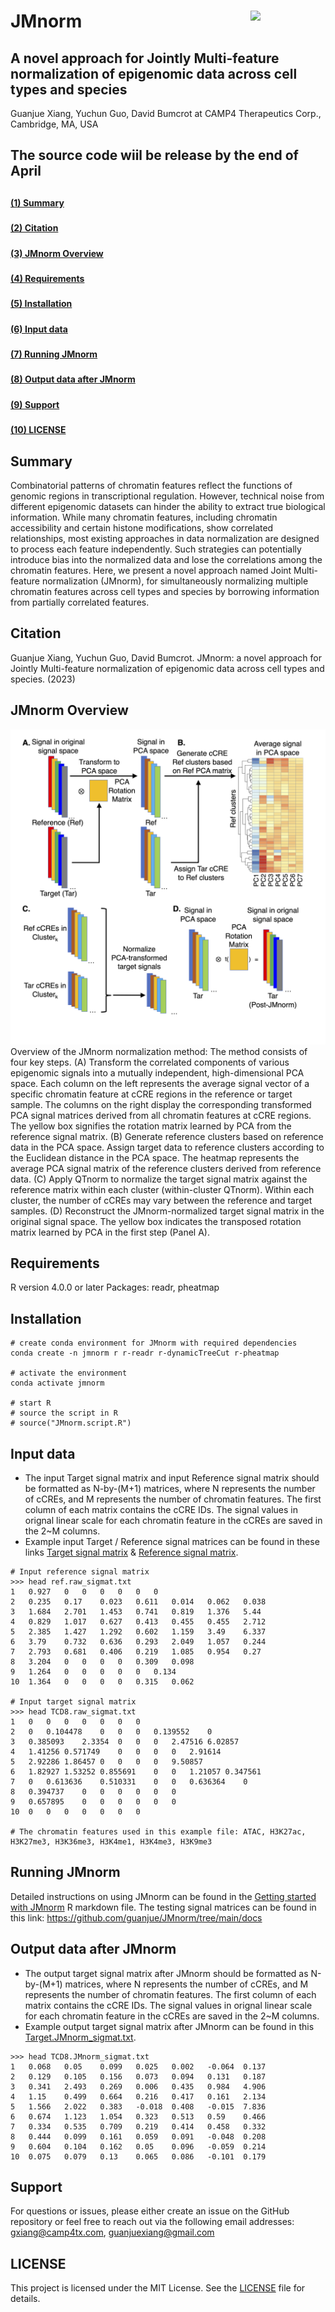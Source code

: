 # JMnorm      <img src="https://raw.githubusercontent.com/guanjue/JMnorm/main/Figs/CAMP4.svg" align="right" width="120"/>

## A novel approach for Jointly Multi-feature normalization of epigenomic data across cell types and species
Guanjue Xiang, Yuchun Guo, David Bumcrot at CAMP4 Therapeutics Corp., Cambridge, MA, USA

## The source code wiil be release by the end of April

##
**[(1) Summary](#Summary)**<br>
#####
**[(2) Citation](#Citation)**<br>
#####
**[(3) JMnorm Overview](#JMnorm-Overview)**<br>
#####
**[(4) Requirements](#Requirements)**<br>
#####
**[(5) Installation](#Installation)**<br>
#####
**[(6) Input data](#Input-data)**<br>
#####
**[(7) Running JMnorm](#Running-JMnorm)**<br>
#####
**[(8) Output data after JMnorm](#Output-data-after-JMnorm)**<br>
#####
**[(9) Support](#Support)**<br>
#####
**[(10) LICENSE](#LICENSE)**<br>
#####

## Summary
Combinatorial patterns of chromatin features reflect the functions of genomic regions in transcriptional regulation. However, technical noise from different epigenomic datasets can hinder the ability to extract true biological information. While many chromatin features, including chromatin accessibility and certain histone modifications, show correlated relationships, most existing approaches in data normalization are designed to process each feature independently. Such strategies can potentially introduce bias into the normalized data and lose the correlations among the chromatin features. Here, we present a novel approach named Joint Multi-feature normalization (JMnorm), for simultaneously normalizing multiple chromatin features across cell types and species by borrowing information from partially correlated features. 

## Citation
Guanjue Xiang, Yuchun Guo, David Bumcrot. JMnorm: a novel approach for Jointly Multi-feature normalization of epigenomic data across cell types and species. (2023)


## JMnorm Overview
![logo](https://raw.githubusercontent.com/guanjue/tmp_figs/master/figs/JMnorm.Figures1.png)
Overview of the JMnorm normalization method: The method consists of four key steps. (A) Transform the correlated components of various epigenomic signals into a mutually independent, high-dimensional PCA space. Each column on the left represents the average signal vector of a specific chromatin feature at cCRE regions in the reference or target sample. The columns on the right display the corresponding transformed PCA signal matrices derived from all chromatin features at cCRE regions. The yellow box signifies the rotation matrix learned by PCA from the reference signal matrix. (B) Generate reference clusters based on reference data in the PCA space. Assign target data to reference clusters according to the Euclidean distance in the PCA space. The heatmap represents the average PCA signal matrix of the reference clusters derived from reference data. (C) Apply QTnorm to normalize the target signal matrix against the reference matrix within each cluster (within-cluster QTnorm). Within each cluster, the number of cCREs may vary between the reference and target samples. (D) Reconstruct the JMnorm-normalized target signal matrix in the original signal space. The yellow box indicates the transposed rotation matrix learned by PCA in the first step (Panel A).

## Requirements
R version 4.0.0 or later
Packages: readr, pheatmap

## Installation 
```
# create conda environment for JMnorm with required dependencies
conda create -n jmnorm r r-readr r-dynamicTreeCut r-pheatmap

# activate the environment
conda activate jmnorm

# start R
# source the script in R
# source("JMnorm.script.R")
```


## Input data
- The input Target signal matrix and input Reference signal matrix should be formatted as N-by-(M+1) matrices, where N represents the number of cCREs, and M represents the number of chromatin features. The first column of each matrix contains the cCRE IDs. The signal values in orignal linear scale for each chromatin feature in the cCREs are saved in the 2~M columns.
- Example input Target / Reference signal matrices can be found in these links [Target signal matrix](https://github.com/guanjue/JMnorm/blob/main/docs/TCD8.JMnorm_sigmat.txt) & [Reference signal matrix](https://github.com/guanjue/JMnorm/blob/main/docs/ref.raw_sigmat.txt).
```
# Input reference signal matrix
>>> head ref.raw_sigmat.txt 
1	0.927	0	0	0	0	0	0
2	0.235	0.17	0.023	0.611	0.014	0.062	0.038
3	1.684	2.701	1.453	0.741	0.819	1.376	5.44
4	0.829	1.017	0.627	0.413	0.455	0.455	2.712
5	2.385	1.427	1.292	0.602	1.159	3.49	6.337
6	3.79	0.732	0.636	0.293	2.049	1.057	0.244
7	2.793	0.681	0.406	0.219	1.085	0.954	0.27
8	3.204	0	0	0	0	0.309	0.098
9	1.264	0	0	0	0	0	0.134
10	1.364	0	0	0	0	0.315	0.062

# Input target signal matrix
>>> head TCD8.raw_sigmat.txt 
1	0	0	0	0	0	0	0
2	0	0.104478	0	0	0	0.139552	0
3	0.385093	2.3354	0	0	0	2.47516	6.02857
4	1.41256	0.571749	0	0	0	0	2.91614
5	2.92286	1.86457	0	0	0	0	9.50857
6	1.82927	1.53252	0.855691	0	0	1.21057	0.347561
7	0	0.613636	0.510331	0	0	0.636364	0
8	0.394737	0	0	0	0	0	0
9	0.657895	0	0	0	0	0	0
10	0	0	0	0	0	0	0

# The chromatin features used in this example file: ATAC, H3K27ac, H3K27me3, H3K36me3, H3K4me1, H3K4me3, H3K9me3

```


## Running JMnorm
Detailed instructions on using JMnorm can be found in the [Getting started with JMnorm](https://guanjue.github.io/JMnorm/) R markdown file.
The testing signal matrices can be found in this link: https://github.com/guanjue/JMnorm/tree/main/docs



## Output data after JMnorm
- The output target signal matrix after JMnorm should be formatted as N-by-(M+1) matrices, where N represents the number of cCREs, and M represents the number of chromatin features. The first column of each matrix contains the cCRE IDs. The signal values in orignal linear scale for each chromatin feature in the cCREs are saved in the 2~M columns.
- Example output target signal matrix after JMnorm can be found in this [Target.JMnorm_sigmat.txt](https://github.com/guanjue/JMnorm/blob/main/docs/TCD8.JMnorm_sigmat.txt).
```
>>> head TCD8.JMnorm_sigmat.txt
1	0.068	0.05	0.099	0.025	0.002	-0.064	0.137
2	0.129	0.105	0.156	0.073	0.094	0.131	0.187
3	0.341	2.493	0.269	0.006	0.435	0.984	4.906
4	1.15	0.499	0.664	0.216	0.417	0.161	2.134
5	1.566	2.022	0.383	-0.018	0.408	-0.015	7.836
6	0.674	1.123	1.054	0.323	0.513	0.59	0.466
7	0.334	0.535	0.709	0.219	0.414	0.458	0.332
8	0.444	0.099	0.161	0.059	0.091	-0.048	0.208
9	0.604	0.104	0.162	0.05	0.096	-0.059	0.214
10	0.075	0.079	0.13	0.065	0.086	-0.101	0.179
```


## Support
For questions or issues, please either create an issue on the GitHub repository or feel free to reach out via the following email addresses: gxiang@camp4tx.com, guanjuexiang@gmail.com


## LICENSE
This project is licensed under the MIT License. See the [LICENSE](https://github.com/guanjue/JMnorm/blob/main/LICENSE) file for details.







